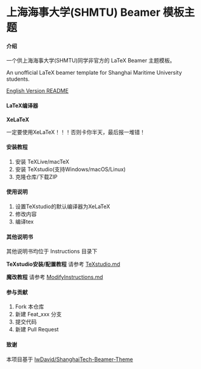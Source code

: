 # 上海海事大学(SHMTU) Beamer 模板主题

#### 介绍

一个供上海海事大学(SHMTU)同学非官方的 LaTeX Beamer 主题模板。

An unofficial LaTeX beamer template for Shanghai Maritime University students.

[English Version README](README.en.md)

#### LaTeX编译器

**XeLaTeX**

一定要使用XeLaTeX！！！否则卡你半天，最后报一堆错！

#### 安装教程

1. 安装 TeXLive/macTeX
2. 安装 TeXstudio(支持Windows/macOS/Linux)
3. 克隆仓库/下载ZIP

#### 使用说明

1. 设置TeXstudio的默认编译器为XeLaTeX
2. 修改内容
3. 编译tex

#### 其他说明书

其他说明书均位于 Instructions 目录下

**TeXstudio安装/配置教程**
请参考 [TeXstudio.md](Instructions/TeXstudio.md)

**魔改教程**
请参考 [ModifyInstructions.md](Instructions/ModifyInstructions.md)

#### 参与贡献

1. Fork 本仓库
2. 新建 Feat_xxx 分支
3. 提交代码
4. 新建 Pull Request

#### 致谢

本项目基于 [lwDavid/ShanghaiTech-Beamer-Theme](https://github.com/lwDavid/ShanghaiTech-Beamer-Theme)